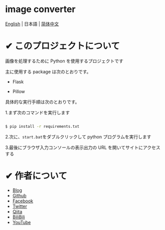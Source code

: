 # image converter

[English](./README.md) | 日本語 | [简体中文](./README_zh.md)

# ✔ このプロジェクトについて

画像を処理するために Python を使用するプロジェクトです

主に使用する package は次のとおりです。

- Flask

- Pillow

具体的な実行手順は次のとおりです。

1.まず次のコマンドを実行します

```sh

$ pip install -r requirements.txt

```

2.次に、`start.bat`をダブルクリックして python プログラムを実行します

3.最後にブラウザ入力コンソールの表示出力の URL を開いてサイトにアクセスする

# ✔ 作者について

- [Blog](https://knowstechnic.blogspot.com)
- [Github](https://github.com/RyuSeiri)
- [Facebook](https://www.facebook.com/people/Ryu-Seiri/100087864783411)
- [Twitter](https://twitter.com/Seiriryu)
- [Qiita](https://qiita.com/Seiri)
- [BiliBili](https://space.bilibili.com/140506788)
- [YouTube](https://www.youtube.com/channel/UCph3vDUIHt68iR0vtHbChaw)
